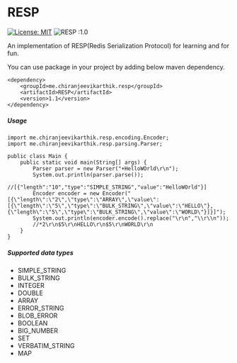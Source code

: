 # RESP

[![License: MIT](https://img.shields.io/badge/License-MIT-yellow.svg)](https://github.com/karthikchiru12/RESP/blob/master/LICENSE)  ![RESP :1.0](https://img.shields.io/badge/Version-v1.0-blue)


An implementation of RESP(Redis Serialization Protocol) for learning and for fun.

You can use package in your project by adding below maven dependency.

```
<dependency>
    <groupId>me.chiranjeevikarthik.resp</groupId>
    <artifactId>RESP</artifactId>
    <version>1.1</version>
</dependency>
```

##### Usage

```
import me.chiranjeevikarthik.resp.encoding.Encoder;
import me.chiranjeevikarthik.resp.parsing.Parser;

public class Main {
    public static void main(String[] args) {
        Parser parser = new Parser("+HelloWOrld\r\n");
        System.out.println(parser.parse());
        //[{"length":"10","type":"SIMPLE_STRING","value":"HelloWOrld"}]
        Encoder encoder = new Encoder("[{\"length\":\"2\",\"type\":\"ARRAY\",\"value\":[{\"length\":\"5\",\"type\":\"BULK_STRING\",\"value\":\"HELLO\"},{\"length\":\"5\",\"type\":\"BULK_STRING\",\"value\":\"WORLD\"}]}]");
        System.out.println(encoder.encode().replace("\r\n","\\r\\n"));
        //*2\r\n$5\r\nHELLO\r\n$5\r\nWORLD\r\n
    }
}
```

##### Supported data types
- SIMPLE_STRING
- BULK_STRING
- INTEGER
- DOUBLE
- ARRAY
- ERROR_STRING
- BLOB_ERROR
- BOOLEAN
- BIG_NUMBER
- SET
- VERBATIM_STRING
- MAP
